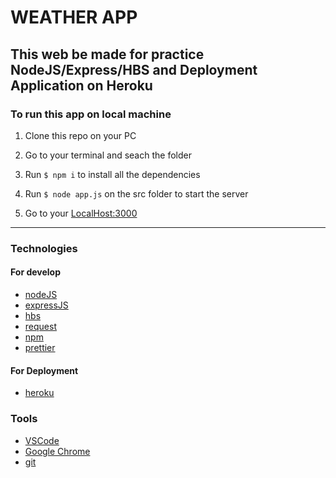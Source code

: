 # WEATHER APP

## This web be made for practice NodeJS/Express/HBS and Deployment Application on Heroku

### To run this app on local machine

1. Clone this repo on your PC

2. Go to your terminal and seach the folder

3. Run `$ npm i` to install all the dependencies

4. Run `$ node app.js` on the src folder to start the server

5. Go to your [LocalHost:3000](http://localhost:3000)

---

### Technologies

#### For develop

* [nodeJS](https://nodejs.org/)
* [expressJS](https://expressjs.com/)
* [hbs](https://www.npmjs.com/package/hbs)
* [request](https://www.npmjs.com/package/request)
* [npm](https://www.npmjs.com/)
* [prettier](https://prettier.io/)

#### For Deployment

* [heroku](https://www.heroku.com)

### Tools

* [VSCode](https://code.visualstudio.com/)
* [Google Chrome](https://www.google.com/chrome/)
* [git](https://git-scm.com/)
